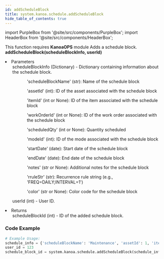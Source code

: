 ```yaml
---
id: addScheduleBlock
title: system.kanoa.schedule.addScheduleBlock
hide_table_of_contents: true
---
```


import PurpleBox from '@site/src/components/PurpleBox';
import HeaderBox from '@site/src/components/HeaderBox';

<PurpleBox>This function requires <b>KanoaOPS</b> module</PurpleBox>
<HeaderBox header="Description">Adds a schedule block.</HeaderBox>
<HeaderBox header="Syntax">
    <b>addScheduleBlock(scheduleBlockInfo, userId)</b>
    <li>Parameters <br />
        <ul>scheduleBlockInfo (Dictionary) - Dictionary containing information about the schedule block.
            <ul>
                <ul></ul>
                <ul>'scheduleBlockName' (str): Name of the schedule block</ul>
                <ul>'assetId' (int): ID of the asset associated with the schedule block</ul>
                <ul>'itemId' (int or None): ID of the item associated with the schedule block</ul>
                <ul>'workOrderId' (int or None): ID of the work order associated with the schedule block</ul>
                <ul>'scheduledQty' (int or None): Quantity scheduled</ul>
                <ul>'modeId' (int): ID of the mode associated with the schedule block</ul>
                <ul>'startDate' (date): Start date of the schedule block</ul>
                <ul>'endDate' (date): End date of the schedule block</ul>
                <ul>'notes' (str or None): Additional notes for the schedule block</ul>
                <ul>'rruleStr' (str): Recurrence rule string (e.g., 'FREQ=DAILY;INTERVAL=1')</ul>
                <ul>'color' (str or None): Color code for the schedule block</ul>
            </ul>
        </ul>
        <ul>userId (int) - User ID.</ul>
    </li>
    <li>Returns <br />
        <ul>scheduleBlockId (int) - ID of the added schedule block.</ul>
    </li>
</HeaderBox>

### Code Example

```python
# Example Usage:
schedule_info = {'scheduleBlockName': 'Maintenance', 'assetId': 1, 'itemId': None, 'workOrderId': None, 'scheduledQty': None, 'modeId': 3, 'startDate': ..., 'endDate': ..., 'notes': 'Maintenance notes', 'rruleStr': '...', 'color': 'FF0000'}
user_id = 123
schedule_block_id = system.kanoa.schedule.addScheduleBlock(schedule_info, user_id)
